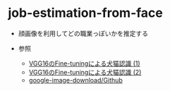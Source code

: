 # job-estimation-from-face

* 顔画像を利用してどの職業っぽいかを推定する

* 参照
    * [VGG16のFine-tuningによる犬猫認識 (1)](http://aidiary.hatenablog.com/entry/20170108/1483876657)
    * [VGG16のFine-tuningによる犬猫認識 (2)](http://aidiary.hatenablog.com/entry/20170110/1484057655)
    * [google-image-download/Github](https://github.com/hardikvasa/google-images-download)